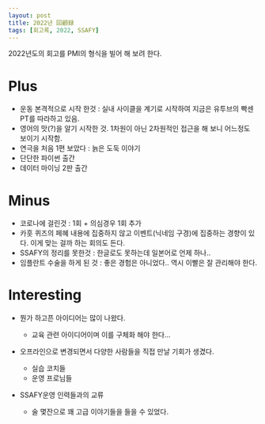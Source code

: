 ```yaml
---
layout: post
title: 2022년 回顧録  
tags: [회고록, 2022, SSAFY]
---
```


2022년도의 회고를 PMI의 형식을 빌어 해 보려 한다. 

# Plus 
- 운동 본격적으로 시작 한것 : 실내 사이클을 계기로 시작하여 지금은 유투브의 빡센 PT를 따라하고 있음. 
- 영어의 맛(?)을 알기 시작한 것. 1차원이 아닌 2차원적인 접근을 해 보니 어느정도 보이기 시작함. 
- 연극을 처음 1편 보았다 : 늙은 도둑 이야기 
- 단단한 파이썬 출간
- 데이터 마이닝 2판 출간


# Minus
- 코로나에 걸린것 : 1회 + 의심경우 1회 추가 
- 카훗 퀴즈의 페혜
	내용에 집중하지 않고 이벤트(닉네임 구경)에 집중하는 경향이 있다. 이게 맞는 걸까 하는 회의도 든다. 
- SSAFY의 정리를 못한것 : 한글로도 못하는데 일본어로 언제 하나..
- 임플란트 수술을 하게 된 것 : 좋은 경험은 아니었다.. 역시 이빨은 잘 관리해야 한다. 


# Interesting
- 뭔가 하고픈 아이디어는 많이 나왔다.
	- 교육 관련 아이디어이며 이를 구체화 해야 한다... 

		
- 오프라인으로 변경되면서 다양한 사람들을 직접 만날 기회가 생겼다. 
	- 실습 코치들
	- 운영 프로님들 

- SSAFY운영 인력들과의 교류
	- 술 몇잔으로 꽤 고급 이야기들을 들을 수 있었다. 


